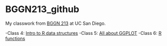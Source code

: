 # BGGN213_github
My classwork from [BGGN 213](https://bioboot.github.io/bggn213_F24/) at UC San Diego.


-Class 4: [Intro to R data structures]()
-Class 5: [All about GGPLOT]()
-Class 6: [R functions]()